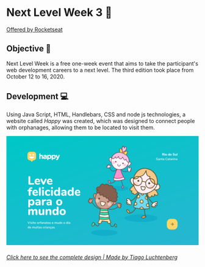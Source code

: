 # Next Level Week 3 :rocket:
<a href="https://rocketseat.com.br/">Offered by Rocketseat</a>

## Objective :dart: 
Next Level Week is a free one-week event that aims to take the participant's web development careers to a next level. The third edition took place from October 12 to 16, 2020.

## Development :computer:
Using Java Script, HTML, Handlebars, CSS and node js technologies, a website called _Happy_ was created, which was designed to connect people with orphanages, allowing them to be located to visit them.

![Home-page Happy](public/images/HomePage.png)

###### <a href="https://www.figma.com/file/GOcnQ9SEQDDvbGHfiRgReW/Happy-Web-(Copy)?node-id=48625%3A901"> Click here to see the complete design | Made by Tiago Luchtenberg</a>
